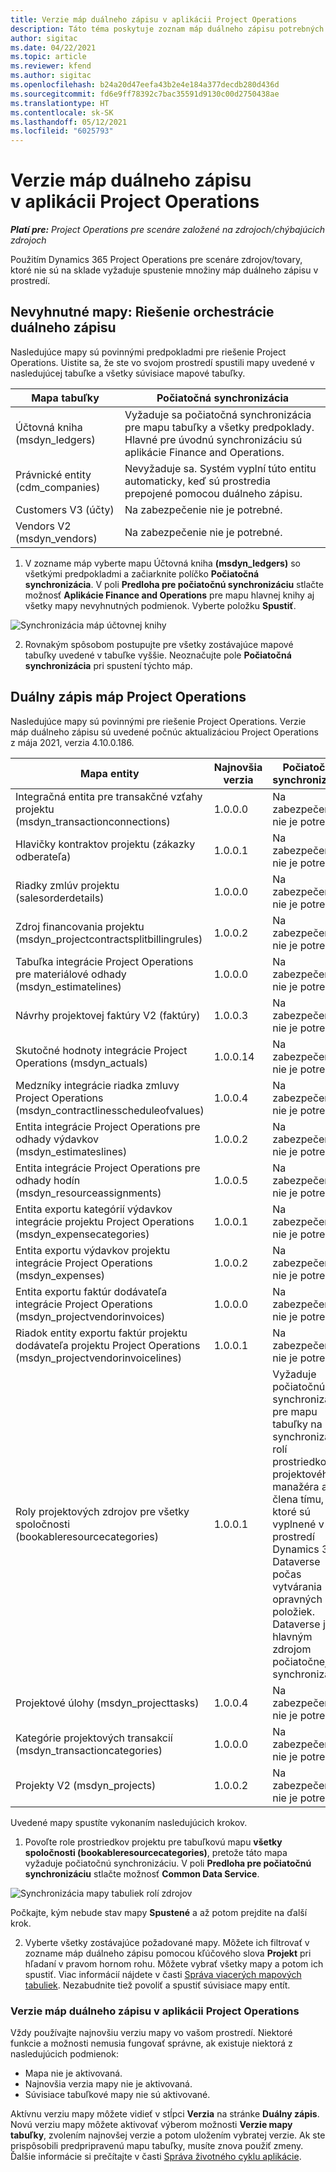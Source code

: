 ```yaml
---
title: Verzie máp duálneho zápisu v aplikácii Project Operations
description: Táto téma poskytuje zoznam máp duálneho zápisu potrebných pre Dynamics 365 Project Operations.
author: sigitac
ms.date: 04/22/2021
ms.topic: article
ms.reviewer: kfend
ms.author: sigitac
ms.openlocfilehash: b24a20d47eefa43b2e4e184a377decdb280d436d
ms.sourcegitcommit: fd6e9ff78392c7bac35591d9130c00d2750438ae
ms.translationtype: HT
ms.contentlocale: sk-SK
ms.lasthandoff: 05/12/2021
ms.locfileid: "6025793"
---
```

# <a name="project-operations-dual-write-map-versions"></a>Verzie máp duálneho zápisu v aplikácii Project Operations

_**Platí pre:** Project Operations pre scenáre založené na zdrojoch/chýbajúcich zdrojoch_

Použitím Dynamics 365 Project Operations pre scenáre zdrojov/tovary, ktoré nie sú na sklade vyžaduje spustenie množiny máp duálneho zápisu v prostredí. 

## <a name="prerequisite-maps-dual-write-orchestration-solution"></a>Nevyhnutné mapy: Riešenie orchestrácie duálneho zápisu

Nasledujúce mapy sú povinnými predpokladmi pre riešenie Project Operations. Uistite sa, že ste vo svojom prostredí spustili mapy uvedené v nasledujúcej tabuľke a všetky súvisiace mapové tabuľky.

| Mapa tabuľky | Počiatočná synchronizácia |
| --- | --- |
| Účtovná kniha (msdyn_ledgers) | Vyžaduje sa počiatočná synchronizácia pre mapu tabuľky a všetky predpoklady. Hlavné pre úvodnú synchronizáciu sú aplikácie Finance and Operations. |
| Právnické entity (cdm_companies) | Nevyžaduje sa. Systém vyplní túto entitu automaticky, keď sú prostredia prepojené pomocou duálneho zápisu. |
| Customers V3 (účty) | Na zabezpečenie nie je potrebné. |
| Vendors V2 (msdyn_vendors) | Na zabezpečenie nie je potrebné. |

1. V zozname máp vyberte mapu Účtovná kniha **(msdyn\_ledgers)** so všetkými predpokladmi a začiarknite políčko **Počiatočná synchronizácia**. V poli **Predloha pre počiatočnú synchronizáciu** stlačte možnosť **Aplikácie Finance and Operations** pre mapu hlavnej knihy aj všetky mapy nevyhnutných podmienok. Vyberte položku **Spustiť**.

![Synchronizácia máp účtovnej knihy](media/DW6.png)

2. Rovnakým spôsobom postupujte pre všetky zostávajúce mapové tabuľky uvedené v tabuľke vyššie. Neoznačujte pole **Počiatočná synchronizácia** pri spustení týchto máp.

## <a name="project-operations-dual-write-maps"></a>Duálny zápis máp Project Operations

Nasledujúce mapy sú povinnými pre riešenie Project Operations. Verzie máp duálneho zápisu sú uvedené počnúc aktualizáciou Project Operations z mája 2021, verzia 4.10.0.186.

| **Mapa entity** | **Najnovšia verzia** | **Počiatočná synchronizácia** |
| --- | --- | --- |
| Integračná entita pre transakčné vzťahy projektu (msdyn\_transactionconnections) | 1.0.0.0 | Na zabezpečenie nie je potrebné. |
| Hlavičky kontraktov projektu (zákazky odberateľa) | 1.0.0.1 | Na zabezpečenie nie je potrebné. |
| Riadky zmlúv projektu (salesorderdetails) | 1.0.0.0 | Na zabezpečenie nie je potrebné. |
| Zdroj financovania projektu (msdyn_projectcontractsplitbillingrules) | 1.0.0.2 | Na zabezpečenie nie je potrebné. |
| Tabuľka integrácie Project Operations pre materiálové odhady (msdyn\_estimatelines) | 1.0.0.0 | Na zabezpečenie nie je potrebné. |
| Návrhy projektovej faktúry V2 (faktúry) | 1.0.0.3 | Na zabezpečenie nie je potrebné. |
| Skutočné hodnoty integrácie Project Operations (msdyn_actuals) | 1.0.0.14 | Na zabezpečenie nie je potrebné. |
| Medzníky integrácie riadka zmluvy Project Operations (msdyn_contractlinesscheduleofvalues) | 1.0.0.4 | Na zabezpečenie nie je potrebné. |
| Entita integrácie Project Operations pre odhady výdavkov (msdyn_estimateslines) | 1.0.0.2 | Na zabezpečenie nie je potrebné. |
| Entita integrácie Project Operations pre odhady hodín (msdyn_resourceassignments) | 1.0.0.5 | Na zabezpečenie nie je potrebné. |
| Entita exportu kategórií výdavkov integrácie projektu Project Operations (msdyn_expensecategories) | 1.0.0.1 | Na zabezpečenie nie je potrebné. |
| Entita exportu výdavkov projektu integrácie Project Operations (msdyn_expenses) | 1.0.0.2 | Na zabezpečenie nie je potrebné. |
| Entita exportu faktúr dodávateľa integrácie Project Operations (msdyn_projectvendorinvoices) | 1.0.0.0 | Na zabezpečenie nie je potrebné. |
| Riadok entity exportu faktúr projektu dodávateľa projektu Project Operations (msdyn_projectvendorinvoicelines) | 1.0.0.1 | Na zabezpečenie nie je potrebné. |
| Roly projektových zdrojov pre všetky spoločnosti (bookableresourcecategories) | 1.0.0.1 | Vyžaduje počiatočnú synchronizáciu pre mapu tabuľky na synchronizáciu rolí prostriedkov projektového manažéra a člena tímu, ktoré sú vyplnené v prostredí Dynamics 365 Dataverse počas vytvárania opravných položiek. Dataverse je hlavným zdrojom počiatočnej synchronizácie. |
| Projektové úlohy (msdyn_projecttasks) | 1.0.0.4 | Na zabezpečenie nie je potrebné. |
| Kategórie projektových transakcií (msdyn_transactioncategories) | 1.0.0.0 | Na zabezpečenie nie je potrebné. |
| Projekty V2 (msdyn_projects) | 1.0.0.2 | Na zabezpečenie nie je potrebné. |

Uvedené mapy spustíte vykonaním nasledujúcich krokov.

1. Povoľte role prostriedkov projektu pre tabuľkovú mapu **všetky spoločnosti (bookableresourcecategories)**, pretože táto mapa vyžaduje počiatočnú synchronizáciu. V poli **Predloha pre počiatočnú synchronizáciu** stlačte možnosť **Common Data Service**. 

 ![Synchronizácia mapy tabuliek rolí zdrojov](media/6ResourceInitialSync.jpg)

 Počkajte, kým nebude stav mapy **Spustené** a až potom prejdite na ďalší krok.

2. Vyberte všetky zostávajúce požadované mapy. Môžete ich filtrovať v zozname máp duálneho zápisu pomocou kľúčového slova **Projekt** pri hľadaní v pravom hornom rohu. Môžete vybrať všetky mapy a potom ich spustiť. Viac informácií nájdete v časti [Správa viacerých mapových tabuliek](/dynamics365/fin-ops-core/dev-itpro/data-entities/dual-write/multiple-entity-maps). Nezabudnite tiež povoliť a spustiť súvisiace mapy entít.

### <a name="project-operations-dual-write-map-versions"></a>Verzie máp duálneho zápisu v aplikácii Project Operations

Vždy používajte najnovšiu verziu mapy vo vašom prostredí. Niektoré funkcie a možnosti nemusia fungovať správne, ak existuje niektorá z nasledujúcich podmienok:

- Mapa nie je aktivovaná.
- Najnovšia verzia mapy nie je aktivovaná. 
- Súvisiace tabuľkové mapy nie sú aktivované.

Aktívnu verziu mapy môžete vidieť v stĺpci **Verzia** na stránke **Duálny zápis**. Novú verziu mapy môžete aktivovať výberom možnosti **Verzie mapy tabuľky**, zvolením najnovšej verzie a potom uložením vybratej verzie. Ak ste prispôsobili predpripravenú mapu tabuľky, musíte znova použiť zmeny. Ďalšie informácie si prečítajte v časti [Správa životného cyklu aplikácie](/dynamics365/fin-ops-core/dev-itpro/data-entities/dual-write/app-lifecycle-management).
